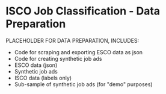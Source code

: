 # ISCO Job Classification - Data Preparation

PLACEHOLDER FOR DATA PREPARATION, INCLUDES:

* Code for scraping and exporting ESCO data as json
* Code for creating synthetic job ads
* ESCO data (json)
* Synthetic job ads
* ISCO data (labels only)
* Sub-sample of synthetic job ads (for "demo" purposes)